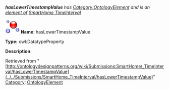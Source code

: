 ___hasLowerTimestampValue__ has [Category:OntologyElement](../../Category/OntologyElement "Category:OntologyElement") and is an [element of](../../Property/ElementOf "Property:ElementOf") [SmartHome TimeInterval](../../Submissions/SmartHome_TimeInterval "Submissions:SmartHome TimeInterval")_


  




[![DatatypeProperty](../../images/thumb/a/a5/DatatypeProperty.gif/45px-DatatypeProperty.gif)](../../Image/DatatypeProperty.gif "DatatypeProperty")
__Name__: hasLowerTimestampValue 


__Type:__ owl:DatatypeProperty 


__Description__: 





Retrieved from "[http://ontologydesignpatterns.org/wiki/Submissions:SmartHome\_TimeInterval/hasLowerTimestampValue](../../Submissions/SmartHome_TimeInterval/hasLowerTimestampValue)"
 [Category](http://ontologydesignpatterns.org/wiki/Special:Categories "Special:Categories"): [OntologyElement](../../Category/OntologyElement "Category:OntologyElement")